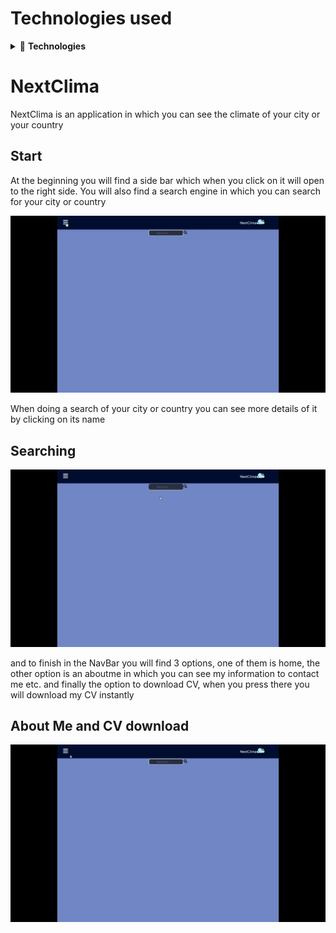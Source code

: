 # Technologies used
<details>
 <summary>&#128240 <b>Technologies</b></summary><br/>

<!-- BLOG-POST-LIST:START -->
-JavaScript <br />
-ReactJs  <br />
-SASS  <br />
-CSS  <br />
</details>

# NextClima

NextClima is an application in which you can see the climate of your city or your country

<h2>Start</h2>
At the beginning you will find a side bar which when you click on it will open to the right side. You will also find a search engine in which you can search for your city or country
<p> 
<img src='./src/gifs/gif1.gif'/>
</p>
When doing a search of your city or country you can see more details of it by clicking on its name
<h2>Searching </h2>
<p>
<img src='./src/gifs/gif2.gif'/>
</p>
and to finish in the NavBar you will find 3 options, one of them is home, the other option is an aboutme in which you can see my information to contact me etc. and finally the option to download CV, when you press there you will download my CV instantly
<h2>About Me and CV download </h2>
<p>
<img src="./src/gifs/gif3.gif" />
 </p>
 
 

